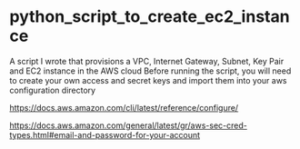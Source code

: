 # python_script_to_create_ec2_instance
A script I wrote that provisions a VPC, Internet Gateway, Subnet, Key Pair and EC2 instance in the AWS cloud
Before running the script, you will need to create your own access and secret keys and import them into your aws configuration directory

https://docs.aws.amazon.com/cli/latest/reference/configure/

https://docs.aws.amazon.com/general/latest/gr/aws-sec-cred-types.html#email-and-password-for-your-account

